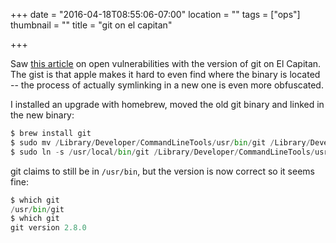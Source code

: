 +++
date = "2016-04-18T08:55:06-07:00"
location = ""
tags = ["ops"]
thumbnail = ""
title = "git on el capitan"

+++

Saw [this article](http://rachelbythebay.com/w/2016/04/17/unprotected/)
on open vulnerabilities with the version of git on El Capitan.
The gist is that apple makes it hard to even find where the binary is located --
the process of actually symlinking in a new one is even more obfuscated.

<!--more-->

I installed an upgrade with homebrew, moved the old git binary
and linked in the new binary:

```python
$ brew install git
$ sudo mv /Library/Developer/CommandLineTools/usr/bin/git /Library/Developer/CommandLineTools/usr/bin/git-apple
$ sudo ln -s /usr/local/bin/git /Library/Developer/CommandLineTools/usr/bin/git
```

git claims to still be in `/usr/bin`, but the version is now correct so it seems fine:

```python
$ which git
/usr/bin/git
$ which git
git version 2.8.0
```
